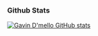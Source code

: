 ### Github Stats

  [![Gavin D'mello GitHub stats](https://github-readme-stats.vercel.app/api?username=GavinDmello97&show_icons=true&theme=tokyonight)](https://github.com/GavinDmello97/github-readme-stats)
